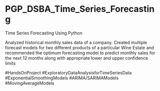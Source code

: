 # PGP_DSBA_Time_Series_Forecasting
 Time Series Forecasting Using Python

Analyzed historical monthly sales data of a company. Created multiple forecast models for two different products of a particular Wine Estate and recommended the optimum forecasting model to predict monthly sales for the next 12 months along with appropriate lower and upper confidence limits

#HandsOnProject #ExploratoryDataAnalysisforTimeSeriesData #ExponentialSmoothingModels #ARIMA/SARIMAModels #MovingAverageModels
